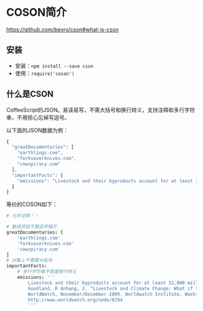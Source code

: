 # COSON简介

<https://github.com/bevry/cson#what-is-cson>

## 安装

-   安装：`npm install --save cson`
-   使用：`require('coson')`

## 什么是CSON

CoffeeScript的JSON。易读易写，不需大括号和换行转义，支持注释和多行字符串，不用担心忘掉写逗号。

以下面的JSON数据为例：

```javascript
{
  "greatDocumentaries": [
    "earthlings.com",
    "forksoverknives.com",
    "cowspiracy.com"
  ],
  "importantFacts": {
    "emissions": "Livestock and their byproducts account for at least 32,000 million tons of carbon dioxide (CO2) per year, or 51% of all worldwide greenhouse gas emissions.\nGoodland, R Anhang, J. “Livestock and Climate Change: What if the key actors in climate change were pigs, chickens and cows?”\nWorldWatch, November/December 2009. Worldwatch Institute, Washington, DC, USA. Pp. 10–19.\nhttp://www.worldwatch.org/node/6294"
  }
}
```

等价的COSON如下：

```coffee
# 允许注释！！

# 数组项目不需逗号隔开
greatDocumentaries: [
    'earthlings.com'
    'forksoverknives.com'
    'cowspiracy.com'
]
# 对象上不需要大括号
importantFacts:
	# 多行字符串不需要换行转义
	emissions: '''
		Livestock and their byproducts account for at least 32,000 million tons of carbon dioxide (CO2) per year, or 51% of all worldwide greenhouse gas emissions.
		Goodland, R Anhang, J. “Livestock and Climate Change: What if the key actors in climate change were pigs, chickens and cows?”
		WorldWatch, November/December 2009. Worldwatch Institute, Washington, DC, USA. Pp. 10–19.
		http://www.worldwatch.org/node/6294
		'''
```
